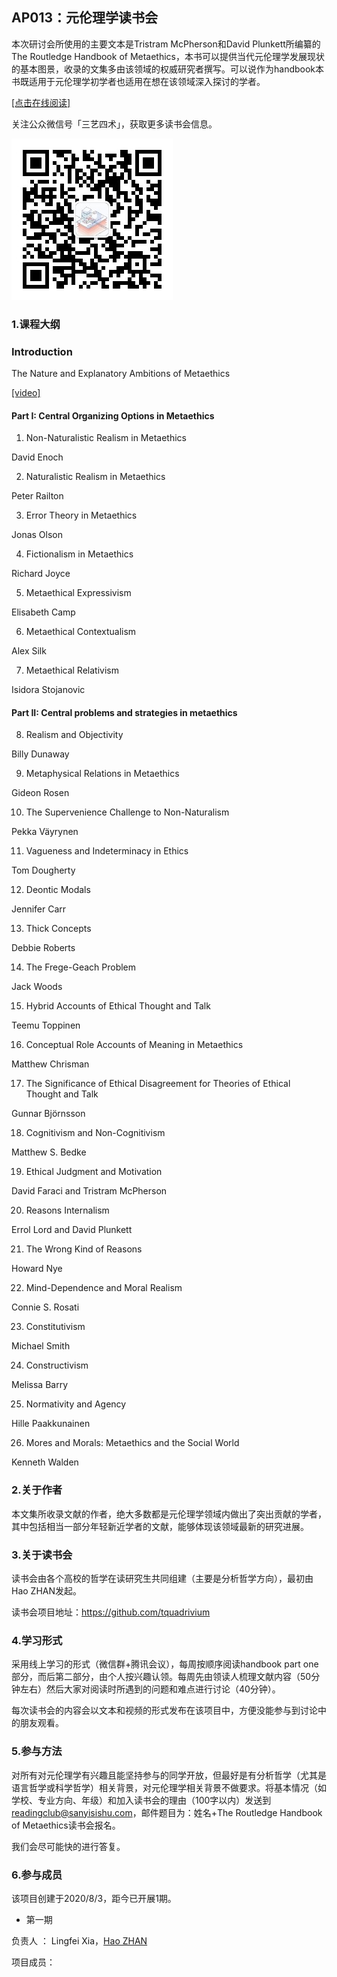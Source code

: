 

## AP013：元伦理学读书会

本次研讨会所使用的主要文本是Tristram McPherson和David Plunkett所编纂的The Routledge Handbook of Metaethics，本书可以提供当代元伦理学发展现状的基本图景，收录的文集多由该领域的权威研究者撰写。可以说作为handbook本书既适用于元伦理学初学者也适用在想在该领域深入探讨的学者。

[[点击在线阅读]](https://tquadrivium.github.io/metaethics/)

关注公众微信号「三艺四术」，获取更多读书会信息。

![](img/qrcode.jpg)

### 1.课程大纲

### Introduction

The Nature and Explanatory Ambitions of Metaethics

[[video]](https://www.bilibili.com/video/BV1dV411U7iQ/)

#### Part I: Central Organizing Options in Metaethics

1. Non-Naturalistic Realism in Metaethics

David Enoch

2. Naturalistic Realism in Metaethics 

Peter Railton

3. Error Theory in Metaethics

Jonas Olson

4. Fictionalism in Metaethics

Richard Joyce

5. Metaethical Expressivism

Elisabeth Camp 

6. Metaethical Contextualism 

Alex Silk

7. Metaethical Relativism

Isidora Stojanovic

#### Part II: Central problems and strategies in metaethics

8. Realism and Objectivity

Billy Dunaway

9. Metaphysical Relations in Metaethics

Gideon Rosen

10. The Supervenience Challenge to Non-Naturalism

Pekka Väyrynen

11. Vagueness and Indeterminacy in Ethics

Tom Dougherty

12. Deontic Modals

Jennifer Carr

13. Thick Concepts 

Debbie Roberts

14. The Frege-Geach Problem

Jack Woods

15. Hybrid Accounts of Ethical Thought and Talk

Teemu Toppinen

16. Conceptual Role Accounts of Meaning in Metaethics

Matthew Chrisman

17. The Significance of Ethical Disagreement for Theories of Ethical Thought and Talk 

Gunnar Björnsson 

18. Cognitivism and Non-Cognitivism

Matthew S. Bedke

19. Ethical Judgment and Motivation 

David Faraci and Tristram McPherson

20. Reasons Internalism

Errol Lord and David Plunkett

21. The Wrong Kind of Reasons

Howard Nye

22. Mind-Dependence and Moral Realism

Connie S. Rosati

23. Constitutivism

Michael Smith 

24. Constructivism

Melissa Barry

25. Normativity and Agency

Hille Paakkunainen

26. Mores and Morals: Metaethics and the Social World

Kenneth Walden 



### 2.关于作者

本文集所收录文献的作者，绝大多数都是元伦理学领域内做出了突出贡献的学者，其中包括相当一部分年轻新近学者的文献，能够体现该领域最新的研究进展。

### 3.关于读书会

读书会由各个高校的哲学在读研究生共同组建（主要是分析哲学方向），最初由Hao ZHAN发起。

读书会项目地址：https://github.com/tquadrivium

### 4.学习形式

采用线上学习的形式（微信群+腾讯会议），每周按顺序阅读handbook part one部分，而后第二部分，由个人按兴趣认领。每周先由领读人梳理文献内容（50分钟左右）然后大家对阅读时所遇到的问题和难点进行讨论（40分钟）。

每次读书会的内容会以文本和视频的形式发布在该项目中，方便没能参与到讨论中的朋友观看。

### 5.参与方法

对所有对元伦理学有兴趣且能坚持参与的同学开放，但最好是有分析哲学（尤其是语言哲学或科学哲学）相关背景，对元伦理学相关背景不做要求。将基本情况（如学校、专业方向、年级）和加入读书会的理由（100字以内）发送到 [readingclub@sanyisishu.com](mailto:readingclub@sanyisishu.com)，邮件题目为：姓名+The Routledge Handbook of Metaethics读书会报名。

我们会尽可能快的进行答复。



### 6.参与成员

该项目创建于2020/8/3，距今已开展1期。

- 第一期

负责人	： Lingfei Xia，[Hao ZHAN](https://github.com/zhanhao93)

项目成员：	